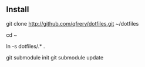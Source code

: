 Install
-------

git clone http://github.com/qfrery/dotfiles.git ~/dotfiles

cd ~

ln -s dotfiles/.* .

git submodule init
git submodule update
